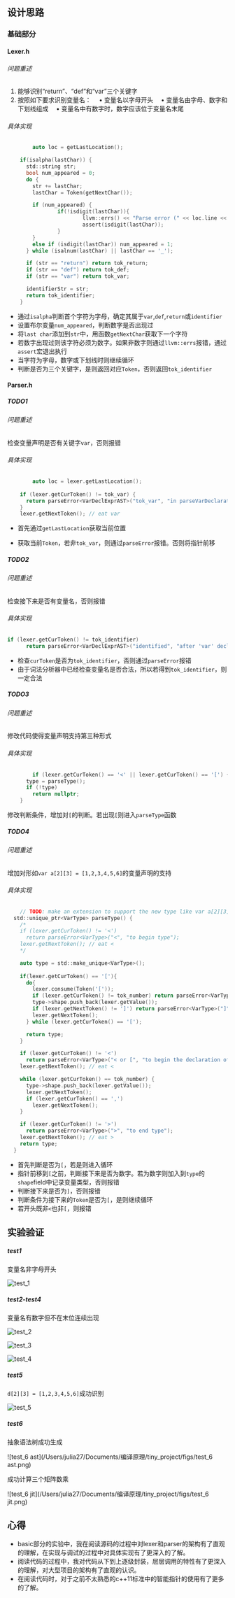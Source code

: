 ## 设计思路

### 基础部分

#### Lexer.h

###### 问题重述

1. 能够识别“return”、“def”和“var”三个关键字
2. 按照如下要求识别变量名：
    • 变量名以字母开头
    • 变量名由字母、数字和下划线组成
    • 变量名中有数字时，数字应该位于变量名末尾

###### 具体实现

```C
		auto loc = getLastLocation();

    if(isalpha(lastChar)) {
      std::string str;
      bool num_appeared = 0;
      do {
        str += lastChar;
        lastChar = Token(getNextChar());

        if (num_appeared) { 
				if(!isdigit(lastChar)){
						llvm::errs() << "Parse error (" << loc.line << ", " << loc.col << "): number should be at the end of the name\n";
						assert(isdigit(lastChar));
				}
		}
        else if (isdigit(lastChar)) num_appeared = 1;
      } while (isalnum(lastChar) || lastChar == '_');

      if (str == "return") return tok_return;
      if (str == "def") return tok_def;
      if (str == "var") return tok_var;

      identifierStr = str;
      return tok_identifier;
    }
```

* 通过`isalpha`判断首个字符为字母，确定其属于`var`,`def`,`return`或`identifier`
* 设置布尔变量`num_appeared`，判断数字是否出现过
* 将`last char`添加到`str`中，用函数`getNextChar`获取下一个字符
* 若数字出现过则该字符必须为数字。如果非数字则通过`llvm::errs`报错，通过`assert`宏退出执行
* 当字符为字母，数字或下划线时则继续循环
* 判断是否为三个关键字，是则返回对应`Token`，否则返回`tok_identifier`

#### Parser.h

##### TODO1

###### 问题重述

检查变量声明是否有关键字`var`，否则报错

###### 具体实现

```C
		auto loc = lexer.getLastLocation();
    
    if (lexer.getCurToken() != tok_var) {
      return parseError<VarDeclExprAST>("tok_var", "in parseVarDeclaration");
    }
    lexer.getNextToken(); // eat var
```

* 首先通过`getLastLocation`获取当前位置

* 获取当前`Token`，若非`tok_var`，则通过`parseError`报错。否则将指针前移

  

##### TODO2

###### 问题重述

检查接下来是否有变量名，否则报错

###### 具体实现

```C
if (lexer.getCurToken() != tok_identifier)
      return parseError<VarDeclExprAST>("identified", "after 'var' declaration");
```

* 检查`curToken`是否为`tok_identifier`，否则通过`parseError`报错
* 由于词法分析器中已经检查变量名是否合法，所以若得到`tok_identifier`，则一定合法

##### TODO3

###### 问题重述

修改代码使得变量声明支持第三种形式

###### 具体实现

```C
		if (lexer.getCurToken() == '<' || lexer.getCurToken() == '[') {
      type = parseType();
      if (!type)
        return nullptr;
    }
```

修改判断条件，增加对`[`的判断。若出现`[`则进入`parseType`函数

##### TODO4

###### 问题重述

增加对形如`var a[2][3] = [1,2,3,4,5,6]`的变量声明的支持

###### 具体实现

```C
	// TODO: make an extension to support the new type like var a[2][3] = [1, 2, 3, 4, 5, 6];
  std::unique_ptr<VarType> parseType() {
    /*
    if (lexer.getCurToken() != '<')
      return parseError<VarType>("<", "to begin type");
    lexer.getNextToken(); // eat <
    */

    auto type = std::make_unique<VarType>();
    
    if(lexer.getCurToken() == '['){
      do{
        lexer.consume(Token('['));
        if (lexer.getCurToken() != tok_number) return parseError<VarType>("number", "to declare type");
        type->shape.push_back(lexer.getValue());
        if (lexer.getNextToken() != ']') return parseError<VarType>("]", "to end declaration");
        lexer.getNextToken();
      } while (lexer.getCurToken() == '[');

      return type;
    }

    if (lexer.getCurToken() != '<')
      return parseError<VarType>("< or [", "to begin the declaration of the type");
    lexer.getNextToken(); // eat <

    while (lexer.getCurToken() == tok_number) {
      type->shape.push_back(lexer.getValue());
      lexer.getNextToken();
      if (lexer.getCurToken() == ',')
        lexer.getNextToken();
    }

    if (lexer.getCurToken() != '>')
      return parseError<VarType>(">", "to end type");
    lexer.getNextToken(); // eat >
    return type;
  }
```

* 首先判断是否为`[`，若是则进入循环
* 指针前移到`[`之前，判断接下来是否为数字。若为数字则加入到`type`的`shape`field中记录变量类型，否则报错
* 判断接下来是否为`]`，否则报错
* 判断条件为接下来的`Token`是否为`[`，是则继续循环
* 若开头既非`<`也非`[`，则报错

## 实验验证

##### test1

变量名非字母开头

![test_1](https://github.com/Winter-Is-Coming-Stark/Data-Analyze/blob/main/test_1.png)

##### test2-test4

变量名有数字但不在末位连续出现

![test_2](https://github.com/Winter-Is-Coming-Stark/Data-Analyze/blob/main/test_2.png)

![test_3](https://github.com/Winter-Is-Coming-Stark/Data-Analyze/blob/main/test_3.png)

![test_4](https://github.com/Winter-Is-Coming-Stark/Data-Analyze/blob/main/test_4.png)

##### test5

`d[2][3] = [1,2,3,4,5,6]`成功识别

![test_5](/Users/julia27/Documents/编译原理/tiny_project/figs/test_5.png)

##### test6

抽象语法树成功生成

![test_6 ast](/Users/julia27/Documents/编译原理/tiny_project/figs/test_6 ast.png)

成功计算三个矩阵数乘

![test_6 jit](/Users/julia27/Documents/编译原理/tiny_project/figs/test_6 jit.png)

## 心得

* basic部分的实验中，我在阅读源码的过程中对lexer和parser的架构有了直观的理解，在实现与调试的过程中对具体实现有了更深入的了解。
* 阅读代码的过程中，我对代码从下到上逐级封装，层层调用的特性有了更深入的理解，对大型项目的架构有了直观的认识。
* 在阅读代码时，对于之前不太熟悉的c++11标准中的智能指针的使用有了更多的了解。